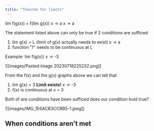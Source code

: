 ```yaml
---
title: "Theorem for limits"
---
```

lim f(g(x)) = f(lim g(x))
x -> a           x -> a

The statement listed above can only be true if 2 conditions are sufficed

1. lim g(x) = L (limit of g(x) actually needs to exist)
	x -> a
2. function "f" needs to be continuous at L 

Example:
lim f(g(x))
x -> -3

![[images/Pasted image 20230718225232.png]]

From the f(x) and the g(x) graphs above we can tell that 
1. lim g(x) = 3 **Limit exists!**
   x -> -3
2. f(x) is continuous at x = 3

Both of are conditions have been sufficed does our condition hold true?

![[images/IMG_1E6ACB3CCBB5-1.jpeg]]


## When conditions aren't met


